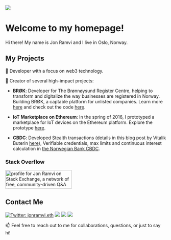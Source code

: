 
[![](https://img.shields.io/github/followers/ramvi.svg?style=social&label=Follow&maxAge=2592000)]()

# Welcome to my homepage!

Hi there! My name is Jon Ramvi and I live in Oslo, Norway. 

## My Projects

🚀 Developer with a focus on web3 technology.

🔗 Creator of several high-impact projects:

* **BRØK**: Developer for The Brønnøysund Register Centre, helping to transform and digitalize the way businesses are registered in Norway. Building BRØK, a captable platform for unlisted companies. Learn more [here](https://beta.brreg.no/forside/brok/) and check out the code [here](https://github.com/brreg/brok).

* **IoT Marketplace on Ethereum**: In the spring of 2016, I prototyped a marketplace for IoT devices on the Ethereum platform. Explore the prototype [here](https://github.com/ramvi/iotmarket).

* **CBDC**: Developed Stealth transactions (details in this blog post by Vitalik Buterin [here](https://vitalik.ca/general/2023/01/20/stealth.html)), Verifiable credentials, max limits and continuous interest calculation in [the Norwegian Bank CBDC](https://github.com/norges-bank/cbdc-sandbox-contracts).

### Stack Overflow
<a href="https://stackexchange.com/users/200314"><img src="https://stackexchange.com/users/flair/200314.png?theme=dark" width="208" height="58" alt="profile for Jon Ramvi on Stack Exchange, a network of free, community-driven Q&amp;A sites" title="profile for Jon Ramvi on Stack Exchange, a network of free, community-driven Q&amp;A sites"></a>

## Contact Me

[![Twitter: jonramvi.eth](https://img.shields.io/badge/Twitter-1DA1F2?style=for-the-badge&logo=twitter&logoColor=white)](https://twitter.com/JonRamvi)
[![](https://img.shields.io/badge/LinkedIn-0077B5?style=for-the-badge&logo=linkedin&logoColor=white)](https://www.linkedin.com/in/jonramvi/)
[![](https://img.shields.io/badge/Medium-12100E?style=for-the-badge&logo=medium&logoColor=white)](https://medium.com/blockchangers)
[![](https://img.shields.io/badge/YouTube-FF0000?style=for-the-badge&logo=youtube&logoColor=white)](https://www.youtube.com/channel/UCdpUqABCszYKIQt8U2PQ2uQ)

📫 Feel free to reach out to me for collaborations, questions, or just to say hi!

